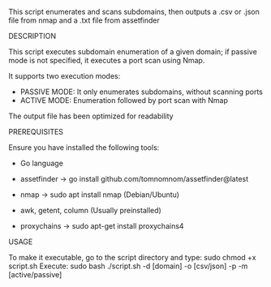 This script enumerates and scans subdomains, then outputs a .csv or .json file from nmap and a .txt file from assetfinder
 

DESCRIPTION

This script executes subdomain enumeration of a given domain; if passive mode is not specified, it executes a port scan using Nmap. 

It supports two execution modes:
 
- PASSIVE MODE: It only enumerates subdomains, without scanning ports
- ACTIVE MODE:  Enumeration followed by port scan with Nmap
 
The output file has been optimized for readability
 
 
PREREQUISITES

Ensure you have installed the following tools:

- Go language
 
- assetfinder → go install github.com/tomnomnom/assetfinder@latest

- nmap → sudo apt install nmap (Debian/Ubuntu)

- awk, getent, column (Usually preinstalled)

- proxychains → sudo apt-get install proxychains4
 


USAGE

To make it executable, go to the script directory and type: sudo chmod +x script.sh 
Execute: sudo bash ./script.sh -d [domain] -o [csv/json] -p -m [active/passive]

